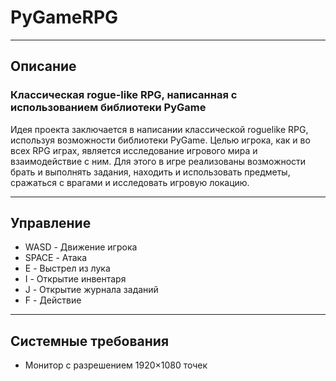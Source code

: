 # PyGameRPG
___
## Описание
### Классическая rogue-like RPG, написанная с использованием библиотеки PyGame
Идея проекта заключается в написании классической roguelike RPG,
используя возможности библиотеки PyGame. Целью игрока, как и во всех
RPG играх, является исследование игрового мира и взаимодействие с ним.
Для этого в игре реализованы возможности брать и выполнять задания,
находить и использовать предметы, сражаться с врагами и исследовать
игровую локацию.
___
## Управление
 * WASD - Движение игрока
 * SPACE - Атака
 * E - Выстрел из лука
 * I - Открытие инвентаря
 * J - Открытие журнала заданий
 * F - Действие
___
## Системные требования
 * Монитор с разрешением 1920×1080 точек
